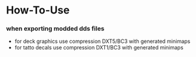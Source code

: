 # How-To-Use

### when exporting modded dds files

 - for deck graphics use compression DXT5/BC3 with generated minimaps
 - for tatto decals use compression DXT1/BC3 with generated minimaps